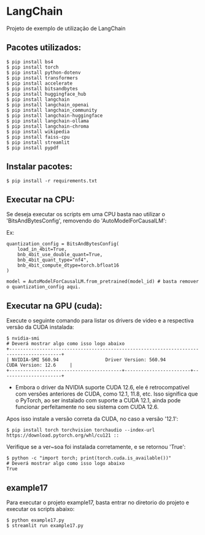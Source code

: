 # LangChain

Projeto de exemplo de utilização de LangChain

## Pacotes utilizados:

```
$ pip install bs4
$ pip install torch
$ pip install python-dotenv
$ pip install transformers
$ pip install accelerate
$ pip install bitsandbytes
$ pip install huggingface_hub
$ pip install langchain
$ pip install langchain_openai
$ pip install langchain_community
$ pip install langchain-huggingface
$ pip install langchain-ollama 
$ pip install langchain-chroma
$ pip install wikipedia
$ pip install faiss-cpu
$ pip install streamlit
$ pip install pypdf
```

## Instalar pacotes:

```
$ pip install -r requirements.txt
```

## Executar na CPU:

Se deseja executar os scripts em uma CPU basta nao utilizar o 'BitsAndBytesConfig', removendo do 'AutoModelForCausalLM':

Ex:

```
quantization_config = BitsAndBytesConfig(
    load_in_4bit=True, 
    bnb_4bit_use_double_quant=True, 
    bnb_4bit_quant_type="nf4", 
    bnb_4bit_compute_dtype=torch.bfloat16
)

model = AutoModelForCausalLM.from_pretrained(model_id) # basta remover o quantization_config aqui.
```

## Executar na GPU (cuda):

Execute o seguinte comando para listar os drivers de video e a respectiva versão da CUDA instalada:

```
$ nvidia-smi
# Deverá mostrar algo como isso logo abaixo
+-----------------------------------------------------------------------------------------+
| NVIDIA-SMI 560.94                 Driver Version: 560.94         CUDA Version: 12.6     |
+-----------------------------------------+------------------------+----------------------+
```

* Embora o driver da NVIDIA suporte CUDA 12.6, ele é retrocompatível com versões anteriores de CUDA, como 12.1, 11.8, etc. Isso significa que o PyTorch, ao ser instalado com suporte a CUDA 12.1, ainda pode funcionar perfeitamente no seu sistema com CUDA 12.6.

Apos isso instale a versão correta da CUDA, no caso a versão '12.1':

```
$ pip install torch torchvision torchaudio --index-url https://download.pytorch.org/whl/cu121 :: 
```

Verifique se a ver~soa foi instalada corretamente, e se retornou 'True':

```
$ python -c "import torch; print(torch.cuda.is_available())"
# Deverá mostrar algo como isso logo abaixo
True
```

## example17

Para executar o projeto example17, basta entrar no diretorio do projeto e executar os scripts abaixo:

```
$ python example17.py
$ streamlit run example17.py  
```